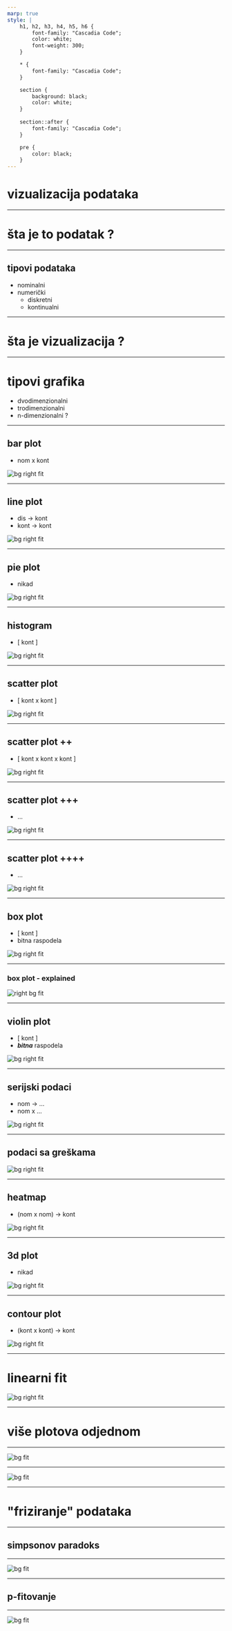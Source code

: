 ```yaml
---
marp: true
style: |
    h1, h2, h3, h4, h5, h6 {
        font-family: "Cascadia Code";
        color: white;
        font-weight: 300;
    }

    * {
        font-family: "Cascadia Code";
    }

    section {
        background: black;
        color: white;
    }
    
    section::after {
        font-family: "Cascadia Code";
    }

    pre {
        color: black;
    }
---
```


# vizualizacija podataka

---
<!--
footer: vizualizacija / nikola bebić / petnica / 2020
paginate: true
-->

# šta je to podatak ?

---

## tipovi podataka

- nominalni
- numerički
  - diskretni
  - kontinualni

---
<!-- 
# šta je to statistika ?

---

# statistička terminologija

- prosek `[mean]` - srednja vrednost
- medijana `[median]` - vrednost u sredini
- modus `[mode]` - najčešća vrednost

---

# statistička terminologija

- std. devijacija - $\sigma^2 = \sum \left(x_i - \bar x\right)^2$
- skg `[mse]` - $\frac {\sigma^2}{n}$
- korelacija
  - pirson: $\rho = \frac{\sum_i (x_i - \bar x)(y_i - \bar y)}{\sigma^2_x \sigma^2_y}$ 

---
-->

# šta je vizualizacija ?

---

# tipovi grafika
- dvodimenzionalni
- trodimenzionalni
- n-dimenzionalni ?

---

## bar plot

* nom x kont

![bg right fit](./bar_plot.png)

---

## line plot

* dis -> kont
* kont -> kont

![bg right fit](./list_plot.png)

---

## pie plot

* nikad

![bg right fit](./pie_plot.png)

---

## histogram

* [ kont ]

![bg right fit](./hist_plot.png)

---

## scatter plot

* [ kont x kont ]

![bg right fit](./scatter_plot.png)

---

## scatter plot ++

- [ kont x kont x kont ]

![bg right fit](scatter_plot_2.png)

---

## scatter plot +++

- ...

![bg right fit](scatter_plot_3.png)

---

## scatter plot ++++

- ...

![bg right fit](scatter_plot_4.png)

---

## box plot

* [ kont ]
* bitna raspodela

![bg right fit](./box_plot.png)

---

### box plot - explained

![right bg fit](./box_explained.png)

---

## violin plot

* [ kont ]
* ***bitna*** raspodela

![bg right fit](./violin_plot.png)

---

## serijski podaci

* nom -> ...
* nom x ...

![bg right fit](./list_plot_multi.png)

---


## podaci sa greškama

![bg right fit](./error_plot.png)

---

## heatmap

* (nom x nom) -> kont

![bg right fit](./heatmap.png)

---

## 3d plot

* nikad

![bg right fit](./plot3d.png)

---

## contour plot

* (kont x kont) -> kont

![bg right fit](./contour_plot.png)

---

# linearni fit

![bg right fit](./lin_fit.png)

---

# više plotova odjednom

---

![bg fit](./penguins.png)

---

![bg fit](./iris.png)

---

# "friziranje" podataka

---

## simpsonov paradoks

---

![bg fit](./simpson.png)

---

## p-fitovanje

---

![bg fit](./p_fit.png)